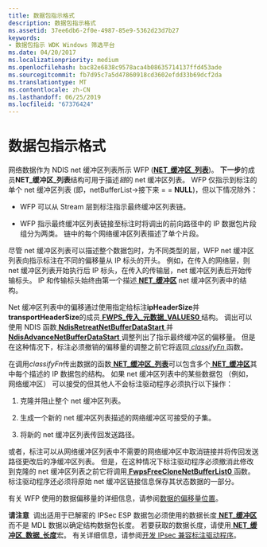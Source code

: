 ```yaml
---
title: 数据包指示格式
description: 数据包指示格式
ms.assetid: 37ee6db6-2f0e-4987-85e9-5362d23d7b27
keywords:
- 数据包指示 WDK Windows 筛选平台
ms.date: 04/20/2017
ms.localizationpriority: medium
ms.openlocfilehash: bac82e6838c9578aca4b08635714137ffd453ade
ms.sourcegitcommit: fb7d95c7a5d47860918cd3602efdd33b69dcf2da
ms.translationtype: MT
ms.contentlocale: zh-CN
ms.lasthandoff: 06/25/2019
ms.locfileid: "67376424"
---
```

# <a name="packet-indication-format"></a>数据包指示格式


网络数据作为 NDIS net 缓冲区列表所示 WFP ([**NET\_缓冲区\_列表**](https://docs.microsoft.com/windows-hardware/drivers/ddi/content/ndis/ns-ndis-_net_buffer_list))。 **下一步**的成员**NET\_缓冲区\_列表**结构可用于描述*链*的 net 缓冲区列表。 WFP 仅指示到标注的单个 net 缓冲区列表 (即，netBufferList-&gt;接下来 = = **NULL**)，但以下情况除外：

-   WFP 可以从 Stream 层到标注指示最终缓冲区列表链。

-   WFP 指示最终缓冲区列表链接至标注时将调出的前向路径中的 IP 数据包片段组分为两类。 链中的每个网络缓冲区列表描述了单个片段。

尽管 net 缓冲区列表可以描述整个数据包时，为不同类型的层，WFP net 缓冲区列表向指示标注在不同的偏移量从 IP 标头的开头。 例如，在传入的网络层，则 net 缓冲区列表开始执行后 IP 标头，在传入的传输层，net 缓冲区列表后开始传输标头。 IP 和传输标头始终由第一个描述[ **NET\_缓冲区**](https://docs.microsoft.com/windows-hardware/drivers/ddi/content/ndis/ns-ndis-_net_buffer) net 缓冲区列表中的结构。

Net 缓冲区列表中的偏移通过使用指定给标注**ipHeaderSize**并**transportHeaderSize**的成员[ **FWPS\_传入\_元数据\_VALUES0** ](https://docs.microsoft.com/windows-hardware/drivers/ddi/content/fwpsk/ns-fwpsk-fwps_incoming_metadata_values0_)结构。 调出可以使用 NDIS 函数[ **NdisRetreatNetBufferDataStart** ](https://docs.microsoft.com/windows-hardware/drivers/ddi/content/ndis/nf-ndis-ndisretreatnetbufferdatastart)并[ **NdisAdvanceNetBufferDataStart** ](https://docs.microsoft.com/windows-hardware/drivers/ddi/content/ndis/nf-ndis-ndisadvancenetbufferdatastart)调整列出了指示最终缓冲区的偏移量。 但是在这种情况下，标注必须撤销的偏移量的调整之前它将返回[ *classifyFn* ](https://docs.microsoft.com/windows-hardware/drivers/ddi/content/fwpsk/nc-fwpsk-fwps_callout_classify_fn0)函数。

在调用*classifyFn*传出数据的函数[ **NET\_缓冲区\_列表**](https://docs.microsoft.com/windows-hardware/drivers/ddi/content/ndis/ns-ndis-_net_buffer_list)可以包含多个[ **NET\_缓冲区**](https://docs.microsoft.com/windows-hardware/drivers/ddi/content/ndis/ns-ndis-_net_buffer)其中每个描述的 IP 数据包的结构。 如果 net 缓冲区列表中的某些数据包 （例如，网络缓冲区） 可以接受的但其他人不会标注驱动程序必须执行以下操作：

1.  克隆并阻止整个 net 缓冲区列表。

2.  生成一个新的 net 缓冲区列表描述的网络缓冲区可接受的子集。

3.  将新的 net 缓冲区列表传回发送路径。

或者，标注可以从网络缓冲区列表中不需要的网络缓冲区中取消链接并将传回发送路径更改后的净缓冲区列表。 但是，在这种情况下标注驱动程序必须撤消此修改到克隆的 net 缓冲区列表之前它将调用[ **FwpsFreeCloneNetBufferList0** ](https://docs.microsoft.com/windows-hardware/drivers/ddi/content/fwpsk/nf-fwpsk-fwpsfreeclonenetbufferlist0)函数。 标注驱动程序还必须将原始 net 缓冲区链接信息保存其状态数据的一部分。

有关 WFP 使用的数据偏移量的详细信息，请参阅[数据的偏移量位置](https://docs.microsoft.com/windows-hardware/drivers/network/data-offset-positions)。

**请注意**  调出适用于已解密的 IPSec ESP 数据包必须使用的数据长度[ **NET\_缓冲区**](https://docs.microsoft.com/windows-hardware/drivers/ddi/content/ndis/ns-ndis-_net_buffer)而不是 MDL 数据以确定结构数据包长度。 若要获取的数据长度，请使用[ **NET\_缓冲区\_数据\_长度**](https://docs.microsoft.com/windows-hardware/drivers/network/net-buffer-data-length)宏。 有关详细信息，请参阅[开发 IPsec 兼容标注驱动程序](developing-ipsec-compatible-callout-drivers.md)。

 

 

 





